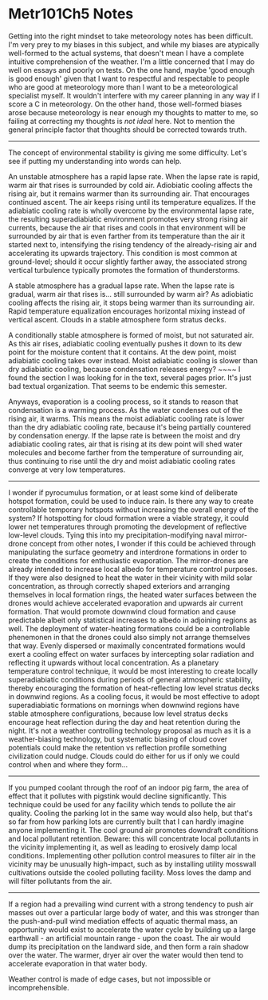 # Metr101Ch5 Notes

Getting into the right mindset to take meteorology notes has been difficult.  I'm very prey to my biases in this subject, and while my biases are atypically well-formed to the actual systems, that doesn't mean I have a complete intuitive comprehension of the weather.  I'm a little concerned that I may do well on essays and poorly on tests.  On the one hand, maybe 'good enough is good enough' given that I want to respectful and respectable to people who are good at meteorology more than I want to be a meteorological specialist myself.  It wouldn't interfere with my career planning in any way if I score a C in meteorology.  On the other hand, those well-formed biases arose because meteorology is near enough my thoughts to matter to me, so failing at correcting my thoughts is *not ideal* here.  Not to mention the general principle factor that thoughts should be corrected towards truth.

---
The concept of environmental stability is giving me some difficulty.  Let's see if putting my understanding into words can help.

An unstable atmosphere has a rapid lapse rate.  When the lapse rate is rapid, warm air that rises is surrounded by cold air.  Adiobiatic cooling affects the rising air, but it remains warmer than its surrounding air.  That encourages continued ascent.  The air keeps rising until its temperature equalizes.  If the adiabiatic cooling rate is wholly overcome by the environmental lapse rate, the resulting superadiabiatic environment promotes very strong rising air currents, because the air that rises and cools in that environment will be surrounded by air that is even farther from its temperature than the air it started next to, intensifying the rising tendency of the already-rising air and accelerating its upwards trajectory.  This condition is most common at ground-level; should it occur slightly farther away, the associated strong vertical turbulence typically promotes the formation of thunderstorms.

A stable atmosphere has a gradual lapse rate.  When the lapse rate is gradual, warm air that rises is...  still surrounded by warm air?  As adiobiatic cooling affects the rising air, it stops being warmer than its surrounding air.  Rapid temperature equalization encourages horizontal mixing instead of vertical ascent.  Clouds in a stable atmosphere form stratus decks.

A conditionally stable atmosphere is formed of moist, but not saturated air.  As this air rises, adiabiatic cooling eventually pushes it down to its dew point for the moisture content that it contains.  At the dew point, moist adiabiatic cooling takes over instead.  Moist adiabiatic cooling is slower than dry adiabiatic cooling, because condensation releases energy?  ~~~~  I found the section I was looking for in the text, several pages prior.  It's just bad textual organization.  That seems to be endemic this semester.

Anyways, evaporation is a cooling process, so it stands to reason that condensation is a warming process.  As the water condenses out of the rising air, it warms.  This means the moist adiabiatic cooling rate is lower than the dry adiabiatic cooling rate, because it's being partially countered by condensation energy.  If the lapse rate is between the moist and dry adiabiatic cooling rates, air that is rising at its dew point will shed water molecules and become farther from the temperature of surrounding air, thus continuing to rise until the dry and moist adiabiatic cooling rates converge at very low temperatures.

---
I wonder if pyrocumulus formation, or at least some kind of deliberate hotspot formation, could be used to induce rain.  Is there any way to create controllable temporary hotspots without increasing the overall energy of the system?  If hotspotting for cloud formation were a viable strategy, it could lower net temperatures through promoting the development of reflective low-level clouds.
Tying this into my precipitation-modifying naval mirror-drone concept from other notes, I wonder if this could be achieved through manipulating the surface geometry and interdrone formations in order to create the conditions for enthusiastic evaporation.  The mirror-drones are already intended to increase local albedo for temperature control purposes.  If they were also designed to heat the water in their vicinity with mild solar concentration, as through correctly shaped exteriors and arranging themselves in local formation rings, the heated water surfaces between the drones would achieve accelerated evaporation and upwards air current formation.  That would promote downwind cloud formation and cause predictable albeit only statistical increases to albedo in adjoining regions as well.  The deployment of water-heating formations could be a controllable phenemonen in that the drones could also simply not arrange themselves that way.  Evenly dispersed or maximally concentrated formations would exert a cooling effect on water surfaces by intercepting solar radiation and reflecting it upwards without local concentration.  As a planetary temperature control technique, it would be most interesting to create locally superadiabiatic conditions during periods of general atmospheric stability, thereby encouraging the formation of heat-reflecting low level stratus decks in downwind regions.  As a cooling focus, it would be most effective to adopt superadiabiatic formations on mornings when downwind regions have stable atmosphere configurations, because low level stratus decks encourage heat reflection during the day and heat retention during the night.
It's not a weather controlling technology proposal as much as it is a weather-biasing technology, but systematic biasing of cloud cover potentials could make the retention vs reflection profile something civilization could nudge.  Clouds could do either for us if only we could control when and where they form...

---
If you pumped coolant through the roof of an indoor pig farm, the area of effect that it pollutes with pigstink would decline significantly.  This technique could be used for any facility which tends to pollute the air quality.  Cooling the parking lot in the same way would also help, but that's so far from how parking lots are currently built that I can hardly imagine anyone implementing it.  The cool ground air promotes downdraft conditions and local pollutant retention.
Beware: this will concentrate local pollutants in the vicinity implementing it, as well as leading to erosively damp local conditions.  Implementing other pollution control measures to filter air in the vicinity may be unusually high-impact, such as by installing utility mosswall cultivations outside the cooled polluting facility.  Moss loves the damp and will filter pollutants from the air.

---
If a region had a prevailing wind current with a strong tendency to push air masses out over a particular large body of water, and this was stronger than the push-and-pull wind mediation effects of aquatic thermal mass, an opportunity would exist to accelerate the water cycle by building up a large earthwall - an artificial mountain range - upon the coast.  The air would dump its precipitation on the landward side, and then form a rain shadow over the water.  The warmer, dryer air over the water would then tend to accelerate evaporation in that water body.

Weather control is made of edge cases, but not impossible or incomprehensible.
